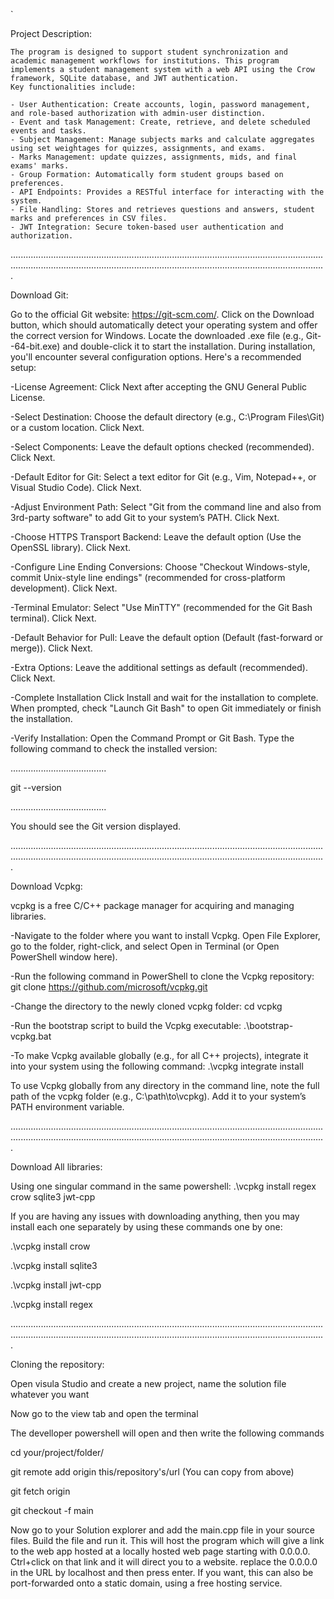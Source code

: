 `


Project Description:

    The program is designed to support student synchronization and academic management workflows for institutions. This program implements a student management system with a web API using the Crow framework, SQLite database, and JWT authentication.
    Key functionalities include:
    
    - User Authentication: Create accounts, login, password management, and role-based authorization with admin-user distinction.
    - Event and task Management: Create, retrieve, and delete scheduled events and tasks.
    - Subject Management: Manage subjects marks and calculate aggregates using set weightages for quizzes, assignments, and exams.
    - Marks Management: update quizzes, assignments, mids, and final exams' marks.
    - Group Formation: Automatically form student groups based on preferences.
    - API Endpoints: Provides a RESTful interface for interacting with the system.
    - File Handling: Stores and retrieves questions and answers, student marks and preferences in CSV files.
    - JWT Integration: Secure token-based user authentication and authorization.

.........................................................................................................................................................................................................................................................

Download Git:

Go to the official Git website: https://git-scm.com/. Click on the Download button, which should automatically detect your operating system and offer the correct version for Windows. Locate the downloaded .exe file (e.g., Git-<version>-64-bit.exe) and double-click it to start the installation. During installation, you'll encounter several configuration options. Here's a recommended setup:

-License Agreement: Click Next after accepting the GNU General Public License.

-Select Destination: Choose the default directory (e.g., C:\Program Files\Git) or a custom location. Click Next.

-Select Components: Leave the default options checked (recommended). Click Next.

-Default Editor for Git: Select a text editor for Git (e.g., Vim, Notepad++, or Visual Studio Code). Click Next.

-Adjust Environment Path: Select "Git from the command line and also from 3rd-party software" to add Git to your system’s PATH. Click Next.

-Choose HTTPS Transport Backend: Leave the default option (Use the OpenSSL library). Click Next.

-Configure Line Ending Conversions: Choose "Checkout Windows-style, commit Unix-style line endings" (recommended for cross-platform development). Click Next.

-Terminal Emulator: Select "Use MinTTY" (recommended for the Git Bash terminal). Click Next.

-Default Behavior for Pull: Leave the default option (Default (fast-forward or merge)). Click Next.

-Extra Options: Leave the additional settings as default (recommended). Click Next.

-Complete Installation Click Install and wait for the installation to complete. When prompted, check "Launch Git Bash" to open Git immediately or finish the installation.

-Verify Installation: Open the Command Prompt or Git Bash. Type the following command to check the installed version:

......................................

git --version

......................................

You should see the Git version displayed.

.........................................................................................................................................................................................................................................................

Download Vcpkg:

vcpkg is a free C/C++ package manager for acquiring and managing libraries. 

-Navigate to the folder where you want to install Vcpkg. Open File Explorer, go to the folder, right-click, and select Open in Terminal (or Open PowerShell window here).

-Run the following command in PowerShell to clone the Vcpkg repository: git clone https://github.com/microsoft/vcpkg.git

-Change the directory to the newly cloned vcpkg folder: cd vcpkg

-Run the bootstrap script to build the Vcpkg executable: .\bootstrap-vcpkg.bat

-To make Vcpkg available globally (e.g., for all C++ projects), integrate it into your system using the following command: .\vcpkg integrate install

To use Vcpkg globally from any directory in the command line, note the full path of the vcpkg folder (e.g., C:\path\to\vcpkg). Add it to your system’s PATH environment variable.


.........................................................................................................................................................................................................................................................

Download All libraries:

Using one singular command in the same powershell: .\vcpkg install regex crow sqlite3 jwt-cpp

If you are having any issues with downloading anything, then you may install each one separately by using these commands one by one:

.\vcpkg install crow

.\vcpkg install sqlite3

.\vcpkg install jwt-cpp

.\vcpkg install regex

.........................................................................................................................................................................................................................................................

Cloning the repository:

Open visula Studio and create a new project, name the solution file whatever you want

Now go to the view tab and open the terminal

The develloper powershell will open and then write the following commands

cd your/project/folder/

git remote add origin this/repository's/url (You can copy from above)

git fetch origin

git checkout -f main

Now go to your Solution explorer and add the main.cpp file in your source files. Build the file and run it. This will host the program which will give a link to the web app hosted at a locally hosted web page starting with 0.0.0.0. Ctrl+click on that link and it will direct you to a website. replace the 0.0.0.0 in the URL by localhost and then press enter. If you want, this can also be port-forwarded onto a static domain, using a free hosting service.
